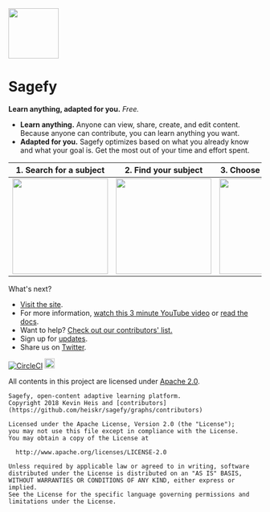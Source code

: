 <img src="https://raw.githubusercontent.com/heiskr/sagefy/master/nginx/statics/astrolabe.png" height="100">

# Sagefy

**Learn anything, adapted for you.** _Free._

- **Learn anything.** Anyone can view, share, create, and edit content. Because anyone can contribute, you can learn anything you want.
- **Adapted for you.** Sagefy optimizes based on what you already know and what your goal is. Get the most out of your time and effort spent.

|                                                   1. Search for a subject                                                   |                                                    2. Find your subject                                                     |                                                   3. Choose the next step                                                   |                                                          4. Learn!                                                          |
| :-------------------------------------------------------------------------------------------------------------------------: | :-------------------------------------------------------------------------------------------------------------------------: | :-------------------------------------------------------------------------------------------------------------------------: | :-------------------------------------------------------------------------------------------------------------------------: |
| <img width="190" src="https://user-images.githubusercontent.com/1221423/55904606-186bb280-5b85-11e9-8c67-0d8baefefd2c.png"> | <img width="190" src="https://user-images.githubusercontent.com/1221423/55904604-186bb280-5b85-11e9-9fee-12eb71f753dd.png"> | <img width="190" src="https://user-images.githubusercontent.com/1221423/55904603-186bb280-5b85-11e9-95ff-cbcc3e924b17.png"> | <img width="190" src="https://user-images.githubusercontent.com/1221423/55904605-186bb280-5b85-11e9-97b0-0cab850c3056.png"> |

What's next?

- [Visit the site](https://sagefy.org).
- For more information, [watch this 3 minute YouTube video](https://youtu.be/gFn4Q9tx7Qs) or [read the docs](https://docs.sagefy.org).
- Want to help? [Check out our contributors' list.](https://docs.sagefy.org/want-to-help)
- Sign up for [updates](https://sgfy.xyz/updates).
- Share us on [Twitter](https://twitter.com/sagefyorg).

[![CircleCI](https://circleci.com/gh/sagefy/sagefy/tree/master.svg?style=svg)](https://circleci.com/gh/sagefy/sagefy/tree/master)
[<img src="https://i.imgur.com/M5xPVWm.png" height="20">](https://www.browserstack.com)

All contents in this project are licensed under [Apache 2.0](http://www.apache.org/licenses/LICENSE-2.0).

    Sagefy, open-content adaptive learning platform.
    Copyright 2018 Kevin Heis and [contributors](https://github.com/heiskr/sagefy/graphs/contributors)

    Licensed under the Apache License, Version 2.0 (the "License");
    you may not use this file except in compliance with the License.
    You may obtain a copy of the License at

      http://www.apache.org/licenses/LICENSE-2.0

    Unless required by applicable law or agreed to in writing, software
    distributed under the License is distributed on an "AS IS" BASIS,
    WITHOUT WARRANTIES OR CONDITIONS OF ANY KIND, either express or implied.
    See the License for the specific language governing permissions and
    limitations under the License.
